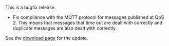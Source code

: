 <!--
.. title: Version 0.8.3 released
.. slug: version-0-8-3-released
.. date: 2010-10-04 21:01:59
.. tags: Releases
.. category:
.. link:
.. description:
.. type: text
-->

This is a bugfix release.

* Fix compliance with the MQTT protocol for messages published at QoS 2. This
  means that messages that time out are dealt with correctly and duplicate
  messages are also dealt with correctly.

See the [download page] for the update.

[download page]: /download
